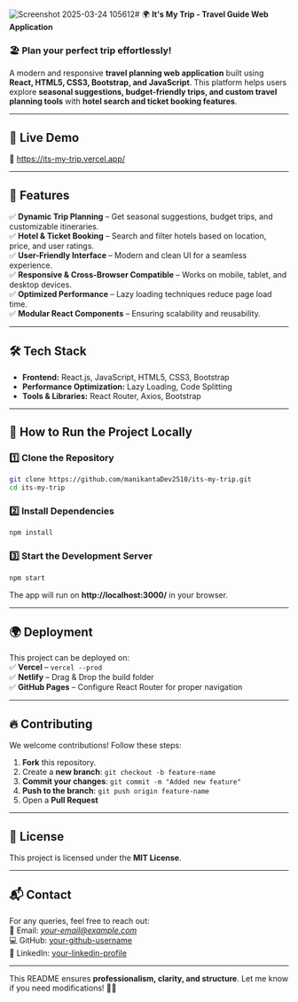 ![Screenshot 2025-03-24 105612](https://github.com/user-attachments/assets/e188f1fd-b148-4019-b0f9-896af495585c)# 🌍 **It's My Trip - Travel Guide Web Application**  

### 🏖️ Plan your perfect trip effortlessly!  
A modern and responsive **travel planning web application** built using **React, HTML5, CSS3, Bootstrap, and JavaScript**. This platform helps users explore **seasonal suggestions, budget-friendly trips, and custom travel planning tools** with **hotel search and ticket booking features**.

---

## 🚀 **Live Demo**  
🔗 https://its-my-trip.vercel.app/  

---

## 📌 **Features**  

✅ **Dynamic Trip Planning** – Get seasonal suggestions, budget trips, and customizable itineraries.  
✅ **Hotel & Ticket Booking** – Search and filter hotels based on location, price, and user ratings.  
✅ **User-Friendly Interface** – Modern and clean UI for a seamless experience.  
✅ **Responsive & Cross-Browser Compatible** – Works on mobile, tablet, and desktop devices.  
✅ **Optimized Performance** – Lazy loading techniques reduce page load time.  
✅ **Modular React Components** – Ensuring scalability and reusability.  

---

## 🛠️ **Tech Stack**  

- **Frontend:** React.js, JavaScript, HTML5, CSS3, Bootstrap  
- **Performance Optimization:** Lazy Loading, Code Splitting  
- **Tools & Libraries:** React Router, Axios, Bootstrap  

---

## 🎯 **How to Run the Project Locally**  

### **1️⃣ Clone the Repository**  
```sh
git clone https://github.com/manikantaDev2510/its-my-trip.git
cd its-my-trip
```

### **2️⃣ Install Dependencies**  
```sh
npm install
```

### **3️⃣ Start the Development Server**  
```sh
npm start
```
The app will run on **http://localhost:3000/** in your browser.

---

## 🌍 **Deployment**  
This project can be deployed on:  
✅ **Vercel** – `vercel --prod`  
✅ **Netlify** – Drag & Drop the build folder  
✅ **GitHub Pages** – Configure React Router for proper navigation  

---

## 🔥 **Contributing**  
We welcome contributions! Follow these steps:  
1. **Fork** this repository.  
2. Create a **new branch**: `git checkout -b feature-name`  
3. **Commit your changes**: `git commit -m "Added new feature"`  
4. **Push to the branch**: `git push origin feature-name`  
5. Open a **Pull Request**  

---

## 📜 **License**  
This project is licensed under the **MIT License**.  

---

## 📬 **Contact**  
For any queries, feel free to reach out:  
📧 Email: *your-email@example.com*  
💻 GitHub: [your-github-username](https://github.com/yourusername)  
🔗 LinkedIn: [your-linkedin-profile](https://linkedin.com/in/yourname)  

---

This README ensures **professionalism, clarity, and structure**. Let me know if you need modifications! 🚀😊
